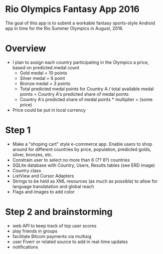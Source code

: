 # Rio Olympics Fantasy App 2016

The goal of this app is to submit a workable fantasy sports-style Android app in time for the Rio Summer Olympics in August, 2016. 

# Overview

* I plan to assign each country participating in the Olympics a price, based on predicted medal count
  * Gold medal = 10 points
  * Silver medal = 6 point
  * Bronze medal = 3 points
  * Total predicted medal points for Country A / total available medal points = Country A's predicted share of medal points
  * Country A's predicted share of medal points * multiplier = (some price)
* Price could be put in local currency

# Step 1

* Make a "shoping cart" style e-commerce app. Enable users to shop around for different countries by price, population, predicted golds, silver, bronzes, etc.
* Constrain user to select no more than 6 (7? 8?) countries
* SQLite database with Country, Users, Results tables (see ERD image)
* Country class
* ListView and Cursor Adapters
* Strings to be held as XML resources (as much as possible) to allow for language translatation and global reach
* Flags and images to add color

# Step 2 and brainstorming

* web API to keep track of top user scores
* play friends in groups
* facilitate Bitcoin payments via multisig
* user Fiverr or related source to add in real-time updates
* notifications
